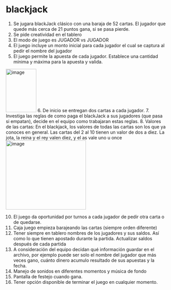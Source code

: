 # blackjack
1. Se jugara blackJack clásico con una   baraja de 52 cartas. El jugador que quede más cerca de 
21 puntos gana, si se pasa pierde. 
2. Se pide creatividad en el tablero 
3. El modo de juego es JUGADOR vs JUGADOR 
4. El juego incluye un monto inicial para cada jugador el cual se captura al pedir el nombre del 
jugador 
5. El juego permite la apuesta de cada jugador. Establece una cantidad mínima y máxima para la 
apuesta y valida. 
<img width="95" height="135" alt="image" src="https://github.com/user-attachments/assets/c573e001-8905-4df3-a76c-78b40c7eb305" />
6. De inicio se entregan dos cartas a cada jugador. 
7. Investiga las reglas de como paga el blackJack  a sus jugadores (que pasa si empatan), decide 
en el equipo como  trabajaran estas reglas. 
8. Valores de las cartas: En el blackjack, los valores de todas las cartas son los que ya conoces en 
general. Las cartas del 2 al 10 tienen un valor de dos a diez. La jota, la reina y el rey valen diez, y 
el as vale uno u once
<img width="250" height="216" alt="image" src="https://github.com/user-attachments/assets/11ddca4e-9e29-4125-8188-f9fe0ecbe1a9" />

10. El juego da oportunidad por turnos a cada jugador de pedir otra carta o de quedarse. 
11. Caja juego empieza barajeando las cartas (siempre orden diferente) 
12. Tener siempre en tablero nombres de los jugadores y sus saldos. Así como lo que tienen apostado 
durante la partida. Actualizar saldos después de cada partida 
13. A consideración del equipo decidan qué información guardar en el archivo, por ejemplo puede 
ser solo el nombre del jugador que más veces gano, cuánto dinero acumulo resultado de sus 
apuestas y la fecha. 
14. Manejo de sonidos en diferentes momentos y música de fondo  
15. Pantalla de festejo cuando gana. 
16. Tener opción disponible de terminar el juego en cualquier momento.
